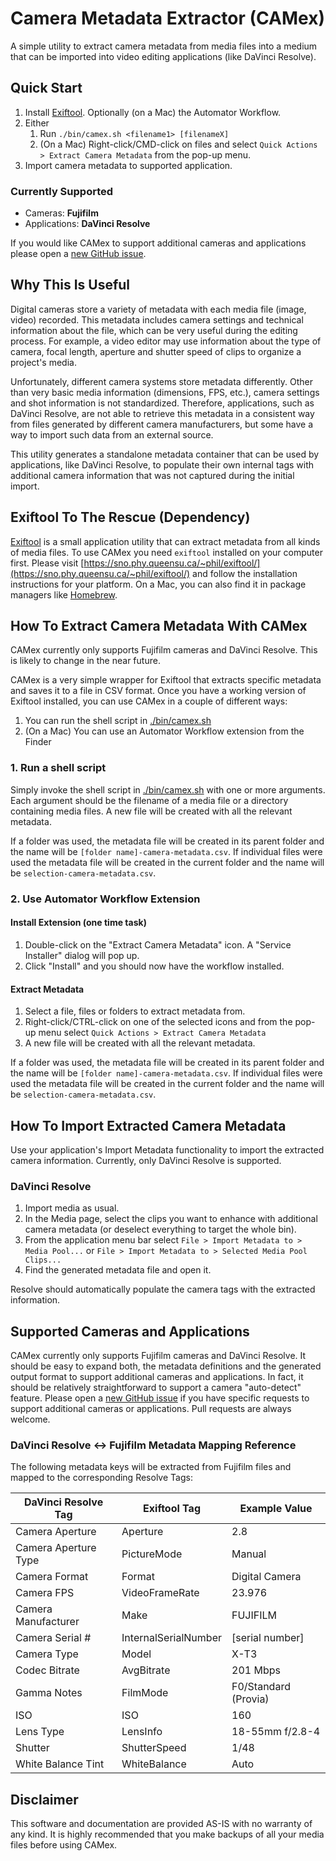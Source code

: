 # Camera Metadata Extractor (CAMex) #

A simple utility to extract camera metadata from media files into a medium that
can be imported into video editing applications (like DaVinci Resolve).

## Quick Start ##

1. Install [Exiftool](https://sno.phy.queensu.ca/~phil/exiftool/). Optionally
(on a Mac) the Automator Workflow.
2. Either
   1. Run `./bin/camex.sh <filename1> [filenameX]`
   2. (On a Mac) Right-click/CMD-click on files and select
   `Quick Actions > Extract Camera Metadata` from the pop-up menu.
3. Import camera metadata to supported application.

### Currently Supported ###

* Cameras: **Fujifilm**
* Applications: **DaVinci Resolve**

If you would like CAMex to support additional cameras and applications please
open a [new GitHub issue](https://github.com/ikester/camex/issues/new).

## Why This Is Useful ##

Digital cameras store a variety of metadata with each media file (image, video)
recorded. This metadata includes camera settings and technical information
about the file, which can be very useful during the editing process.
For example, a video editor may use information about the type of camera, focal
length, aperture and shutter speed of clips to organize a project's media.

Unfortunately, different camera systems store metadata differently. Other than
very basic media information (dimensions, FPS, etc.), camera settings and shot
information is not standardized. Therefore, applications, such as DaVinci
Resolve, are not able to retrieve this metadata in a consistent way from files
generated by different camera manufacturers, but some have a way to import such
data from an external source.

This utility generates a standalone metadata container that can be used by
applications, like DaVinci Resolve, to populate their own internal tags with
additional camera information that was not captured during the initial import.

## Exiftool To The Rescue (Dependency) ##

[Exiftool](https://sno.phy.queensu.ca/~phil/exiftool/) is a small application
utility that can extract metadata from all kinds of media files. To use CAMex you
need `exiftool` installed on your computer first. Please visit
[https://sno.phy.queensu.ca/~phil/exiftool/](https://sno.phy.queensu.ca/~phil/exiftool/)
and follow the installation instructions for your platform. On a Mac, you can
also find it in package managers like [Homebrew](https://brew.sh/).

## How To Extract Camera Metadata With CAMex ##

CAMex currently only supports Fujifilm cameras and DaVinci Resolve. This is
likely to change in the near future.

CAMex is a very simple wrapper for Exiftool that extracts specific metadata and
saves it to a file in CSV format. Once you have a working version of Exiftool
installed, you can use CAMex in a couple of different ways:
1. You can run the shell script in [./bin/camex.sh](file:///./bin/camex.sh)
2. (On a Mac) You can use an Automator Workflow extension from the Finder

### 1. Run a shell script ###

Simply invoke the shell script in [./bin/camex.sh](file:///./bin/camex.sh) with
one or more arguments. Each argument should be the filename of a media file or a
directory containing media files. A new file will be created with all the relevant
metadata.

If a folder was used, the metadata file will be created in its parent folder and
the name will be `[folder name]-camera-metadata.csv`. If individual files were
used the metadata file will be created in the current folder and the name will be
`selection-camera-metadata.csv`.

### 2. Use Automator Workflow Extension ###

#### Install Extension (one time task) ####

1. Double-click on the "Extract Camera Metadata" icon. A "Service Installer"
dialog will pop up.
2. Click "Install" and you should now have the workflow installed.

#### Extract Metadata ####

1. Select a file, files or folders to extract metadata from.
2. Right-click/CTRL-click on one of the selected icons and from the pop-up menu
select `Quick Actions > Extract Camera Metadata`
3. A new file will be created with all the relevant metadata.

If a folder was used, the metadata file will be created in its parent folder and
the name will be `[folder name]-camera-metadata.csv`. If individual files were
used the metadata file will be created in the current folder and the name will be
`selection-camera-metadata.csv`.

## How To Import Extracted Camera Metadata ##

Use your application's Import Metadata functionality to import the extracted
camera information. Currently, only DaVinci Resolve is supported.

### DaVinci Resolve ###

1. Import media as usual.
2. In the Media page, select the clips you want to enhance with additional
camera metadata (or deselect everything to target the whole bin).
3. From the application menu bar select
`File > Import Metadata to > Media Pool...` or
`File > Import Metadata to > Selected Media Pool Clips...`
4. Find the generated metadata file and open it.

Resolve should automatically populate the camera tags with the extracted
information.

## Supported Cameras and Applications ##

CAMex currently only supports Fujifilm cameras and DaVinci Resolve. It should be
easy to expand both, the metadata definitions and the generated output format to
support additional cameras and applications. In fact, it should be relatively
straightforward to support a camera "auto-detect" feature. Please open a
[new GitHub issue](https://github.com/ikester/camex/issues/new) if you
have specific requests to support additional cameras or applications. Pull
requests are always welcome.

### DaVinci Resolve <-> Fujifilm Metadata Mapping Reference ###

The following metadata keys will be extracted from Fujifilm files and mapped to
the corresponding Resolve Tags:

| DaVinci Resolve Tag  | Exiftool Tag         | Example Value        |
| ---------------------|----------------------|----------------------|
| Camera Aperture      | Aperture             | 2.8                  |
| Camera Aperture Type | PictureMode          | Manual               |
| Camera Format        | Format               | Digital Camera       |
| Camera FPS           | VideoFrameRate       | 23.976               |
| Camera Manufacturer  | Make                 | FUJIFILM             |
| Camera Serial #      | InternalSerialNumber | [serial number]      |
| Camera Type          | Model                | X-T3                 |
| Codec Bitrate        | AvgBitrate           | 201 Mbps             |
| Gamma Notes          | FilmMode             | F0/Standard (Provia) |
| ISO                  | ISO                  | 160                  |
| Lens Type            | LensInfo             | 18-55mm f/2.8-4      |
| Shutter              | ShutterSpeed         | 1/48                 |
| White Balance Tint   | WhiteBalance         | Auto                 |

## Disclaimer ##

This software and documentation are provided AS-IS with no warranty of any kind.
It is highly recommended that you make backups of all your media files before
using CAMex.